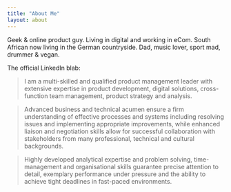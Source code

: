 ```yaml
---
title: "About Me"
layout: about
---
```


Geek & online product guy. Living in digital and working in eCom. South African now living in the German countryside. Dad, music lover, sport mad, drummer & vegan.

The official LinkedIn blab:

> I am a multi-skilled and qualified product management leader with extensive expertise in product development, digital solutions, cross-function team management, product strategy and analysis.

> Advanced business and technical acumen ensure a firm understanding of effective processes and systems including resolving issues and implementing appropriate improvements, while enhanced liaison and negotiation skills allow for successful collaboration with stakeholders from many professional, technical and cultural backgrounds.

> Highly developed analytical expertise and problem solving, time-management and organisational skills guarantee precise attention to detail, exemplary performance under pressure and the ability to achieve tight deadlines in fast-paced environments.
